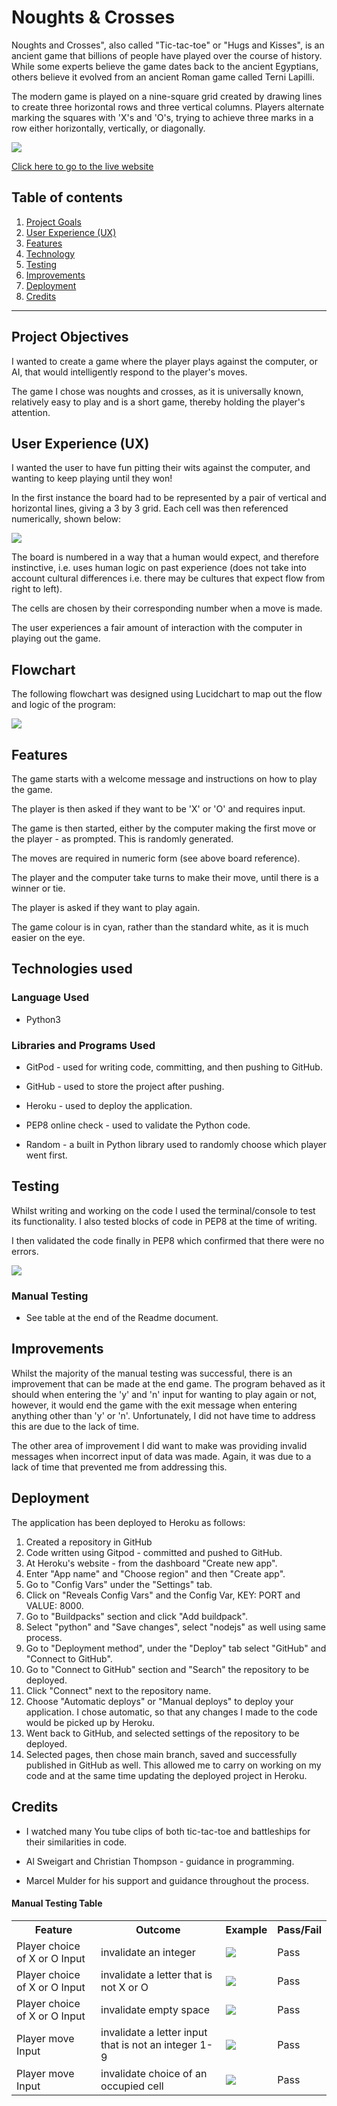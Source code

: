 # Noughts & Crosses

Noughts and Crosses", also called "Tic-tac-toe" or "Hugs and Kisses", is an ancient game that billions of people have played over the course of history. While some experts believe the game dates back to the ancient Egyptians, others believe it evolved from an ancient Roman game called Terni Lapilli.

The modern game is played on a nine-square grid created by drawing lines to create three horizontal rows and three vertical columns. Players alternate marking the squares with 'X's and 'O's, trying to achieve three marks in a row either horizontally, vertically, or diagonally.

<img src="images/am-i-responsive.PNG">

[Click here to go to the live website](https://love-noughts-and-crosses.herokuapp.com/)

## Table of contents 


1. [Project Goals](#project-goals)
2. [User Experience (UX)](#user-experience-UX)
3. [Features](#features)
4. [Technology](#technology)
5. [Testing](#testing)
6. [Improvements](#improvements)
7. [Deployment](#deployment)
8. [Credits](#credits)

***

## Project Objectives

I wanted to create a game where the player plays against the computer, or AI, that would intelligently respond to the player's moves.

The game I chose was noughts and crosses, as it is universally known, relatively easy to play and is a short game, thereby holding the player's attention.

## User Experience (UX)

I wanted the user to have fun pitting their wits against the computer, and wanting to keep playing until they won!

In the first instance the board had to be represented by a pair of vertical and horizontal lines, giving a 3 by 3 grid. Each cell was then referenced numerically, shown below:

<img src="images/nine-cell-grid.PNG">

The board is numbered in a way that a human would expect, and therefore instinctive, i.e. uses human logic on past experience (does not take into account cultural differences i.e. there may be cultures that expect flow from right to left).

The cells are chosen by their corresponding number when a move is made.

The user experiences a fair amount of interaction with the computer in playing out the game.

## Flowchart

The following flowchart was designed using Lucidchart to map out the flow and logic of the program:

<img src="images/lucidchart.jpg">

## Features

The game starts with a welcome message and instructions on how to play the game.

The player is then asked if they want to be 'X' or 'O' and requires input. 

The game is then started, either by the computer making the first move or the player - as prompted. This is randomly generated.

The moves are required in numeric form (see above board reference).

The player and the computer take turns to make their move, until there is a winner or tie.

The player is asked if they want to play again.

The game colour is in cyan, rather than the standard white, as it is much easier on the eye.

## Technologies used
### Language Used

* Python3

### Libraries and Programs Used

* GitPod - used for writing code, committing, and then pushing to GitHub.

* GitHub - used to store the project after pushing.

* Heroku - used to deploy the application.

* PEP8 online check - used to validate the Python code.

* Random - a built in Python library used to randomly choose which player went first.

## Testing

Whilst writing and working on the code I used the terminal/console to test its functionality. I also tested blocks of code in PEP8 at the time of writing.

I then validated the code finally in PEP8 which confirmed that there were no errors.

<img src="images/pep8-validator.PNG">

### Manual Testing
* See table at the end of the Readme document.
<table>
<tr>
<th>Feature</th>
<th>Outcome</th>
<th>Example</th>
<th>Pass/Fail</th>
</tr>
<tr>
<td>Player choice of X or O Input</td>
<td>invalidate an integer</td>
<td><img src="images/manual-test-one.png"></td>
<td>Pass</td>
</tr>
<tr>
<td>Player choice of X or O Input</td>
<td>invalidate a letter that is not X or O</td>
<td><img src="images/manual-test-two.png"></td>
<td>Pass</td>
</tr>
<tr>
<td>Player choice of X or O Input</td>
<td>invalidate empty space</td>
<td><img src="images/manual-test.PNG"></td>
<td>Pass</td>
</tr>
<tr>
<td>Player move Input</td>
<td>invalidate a letter input that is not an integer 1-9</td>
<td><img src="images/manual-test-three.png"></td>
<td>Pass</td>
</tr>
<tr>
<td>Player move Input</td>
<td>invalidate choice of an occupied cell</td>
<td><img src="images/manual-test-four.png"></td>
<td>Pass</td>
</tr>

## Improvements

Whilst the majority of the manual testing was successful, there is an improvement that can be made at the end game. The program behaved as it should when entering the 'y' and 'n' input for wanting to play again or not, however, it would end the game with the exit message when entering anything other than 'y' or 'n'. Unfortunately, I did not have time to address this are due to the lack of time.

The other area of improvement I did want to make was providing invalid messages when incorrect input of data was made. Again, it was due to a lack of time that prevented me from addressing this.

## Deployment

The application has been deployed to Heroku as follows:
1. Created a repository in GitHub
2. Code written using Gitpod - committed and pushed to GitHub.
3. At Heroku's website - from the dashboard "Create new app".
4. Enter "App name" and "Choose region" and then "Create app".
5. Go to "Config Vars" under the "Settings" tab.
6. Click on "Reveals Config Vars" and the Config Var, KEY: PORT and VALUE: 8000.
7. Go to "Buildpacks" section and click "Add buildpack".
8. Select "python" and "Save changes", select "nodejs" as well using same process.
9. Go to "Deployment method", under the "Deploy" tab select "GitHub" and "Connect to GitHub".
10. Go to "Connect to GitHub" section and "Search" the repository to be deployed.
11. Click "Connect" next to the repository name.
12. Choose "Automatic deploys" or "Manual deploys" to deploy your application. I chose automatic, so that any changes I made to the code would be picked up by Heroku.
13. Went back to GitHub, and selected settings of the repository to be deployed.
14. Selected pages, then chose main branch, saved and successfully published in GitHub as well. This allowed me to carry on working on my code and at the same time updating the deployed project in Heroku.

## Credits

* I watched many You tube clips of both tic-tac-toe and battleships for their similarities in code.

* Al Sweigart and Christian Thompson - guidance in programming.

* Marcel Mulder for his support and guidance throughout the process.

#### Manual Testing Table






